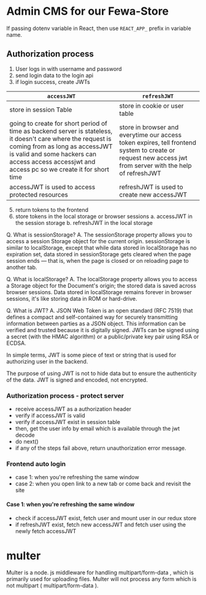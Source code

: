# Admin CMS for our Fewa-Store

If passing dotenv variable in React, then use `REACT_APP_` prefix in variable name.

## Authorization process

1. User logs in with username and password
2. send login data to the login api
3. if login success, create JWTs

| `accessJWT`                                                                                                                                                                                                                                       | `refreshJWT`                                                                                                                                              |
| ------------------------------------------------------------------------------------------------------------------------------------------------------------------------------------------------------------------------------------------------- | --------------------------------------------------------------------------------------------------------------------------------------------------------- |
| store in session Table                                                                                                                                                                                                                            | store in cookie or user table                                                                                                                             |
| going to create for short period of time as backend server is stateless, it doesn't care where the request is coming from as long as accessJWT is valid and some hackers can access access accessjwt and access pc so we create it for short time | store in browser and everytime our access token expires, tell frontend system to create or request new access jwt from server with the help of refreshJWT |
| accessJWT is used to access protected resources                                                                                                                                                                                                   | refreshJWT is used to create new accessJWT                                                                                                                |

5. return tokens to the frontend
6. store tokens in the local storage or browser sessions
   a. accessJWT in the session storage
   b. refreshJWT in the local storage

Q. What is sessionStorage?
A. The sessionStorage property allows you to access a session Storage object for the current origin. sessionStorage is similar to localStorage, except that while data stored in localStorage has no expiration set, data stored in sessionStorage gets cleared when the page session ends — that is, when the page is closed or on reloading page to another tab.

Q. What is localStorage?
A. The localStorage property allows you to access a Storage object for the Document's origin; the stored data is saved across browser sessions. Data stored in localStorage remains forever in browser sessions, it's like storing data in ROM or hard-drive.

Q. What is JWT?
A. JSON Web Token is an open standard (RFC 7519) that defines a compact and self-contained way for securely transmitting information between parties as a JSON object. This information can be verified and trusted because it is digitally signed. JWTs can be signed using a secret (with the HMAC algorithm) or a public/private key pair using RSA or ECDSA.

In simple terms, JWT is some piece of text or string that is used for authorizing user in the backend.

The purpose of using JWT is not to hide data but to ensure the authenticity of the data. JWT is signed and encoded, not encrypted.

### Authorization process - protect server

- receive accessJWT as a authorization header
- verify if accessJWT is valid
- verify if accessJWT exist in session table
- then, get the user info by email which is available through the jwt decode
- do next()
- if any of the steps fail above, return unauthorization error message.

### Frontend auto login

- case 1: when you're refreshing the same window
- case 2: when you open link to a new tab or come back and revisit the site

#### Case 1: when you're refreshing the same window

- check if accessJWT exist, fetch user and mount user in our redux store
- if refreshJWT exist, fetch new accessJWT and fetch user using the newly fetch accessJWT

# multer

Multer is a node. js middleware for handling multipart/form-data , which is primarily used for uploading files.
Multer will not process any form which is not multipart ( multipart/form-data ).
